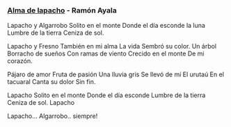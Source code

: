 ### [Alma de lapacho](https://www.youtube.com/watch?v=i-mwsUGBzI4) - Ramón Ayala

Lapacho y Algarrobo
Solito en el monte
Donde el día esconde la luna
Lumbre de la tierra
Ceniza de sol.

Lapacho y Fresno
También en mi alma
La vida
Sembró su color.
Un árbol
Borracho de sueños
Con ramas de viento
Crecido en el monte
De mi corazón.

Pájaro de amor
Fruta de pasión
Una lluvia gris
Se llevó de mí
El urutaú
En el tacuaral
Canta su dolor
Sin fin.

Lapacho
Solito en el monte
Donde el día esconde
Lumbre de la tierra
Ceniza de sol.
Lapacho

Lapacho... Algarrobo.. siempre!
